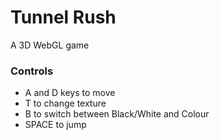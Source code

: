 # Tunnel Rush
A 3D WebGL game 
### Controls

* A and D keys to move 
* T to change texture
* B to switch between Black/White and Colour
* SPACE to jump

